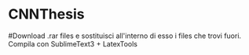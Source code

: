 # CNNThesis

#Download .rar files e sostituisci all'interno di esso i files che trovi fuori. Compila con SublimeText3 + LatexTools
